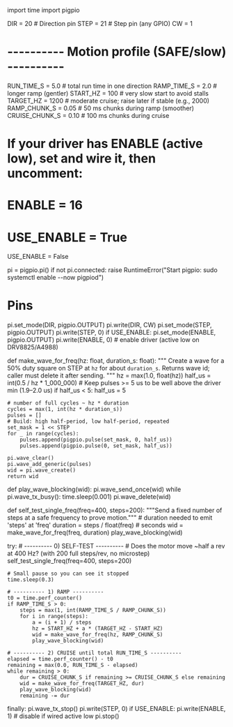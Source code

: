 import time
import pigpio

DIR  = 20   # Direction pin
STEP = 21   # Step pin (any GPIO)
CW   = 1

# ---------- Motion profile (SAFE/slow) ----------
RUN_TIME_S   = 5.0      # total run time in one direction
RAMP_TIME_S  = 2.0      # longer ramp (gentler)
START_HZ     = 100      # very slow start to avoid stalls
TARGET_HZ    = 1200     # moderate cruise; raise later if stable (e.g., 2000)
RAMP_CHUNK_S   = 0.05   # 50 ms chunks during ramp (smoother)
CRUISE_CHUNK_S = 0.10   # 100 ms chunks during cruise

# If your driver has ENABLE (active low), set and wire it, then uncomment:
# ENABLE = 16
# USE_ENABLE = True
USE_ENABLE = False

pi = pigpio.pi()
if not pi.connected:
    raise RuntimeError("Start pigpio: sudo systemctl enable --now pigpiod")

# Pins
pi.set_mode(DIR, pigpio.OUTPUT)
pi.write(DIR, CW)
pi.set_mode(STEP, pigpio.OUTPUT)
pi.write(STEP, 0)
if USE_ENABLE:
    pi.set_mode(ENABLE, pigpio.OUTPUT)
    pi.write(ENABLE, 0)  # enable driver (active low on DRV8825/A4988)

def make_wave_for_freq(hz: float, duration_s: float):
    """
    Create a wave for a 50% duty square on STEP at `hz` for about `duration_s`.
    Returns wave id; caller must delete it after sending.
    """
    hz = max(1.0, float(hz))
    half_us = int(0.5 / hz * 1_000_000)
    # Keep pulses >= 5 us to be well above the driver min (1.9–2.0 us)
    if half_us < 5:
        half_us = 5

    # number of full cycles ~ hz * duration
    cycles = max(1, int(hz * duration_s))
    pulses = []
    # Build: high half-period, low half-period, repeated
    set_mask = 1 << STEP
    for _ in range(cycles):
        pulses.append(pigpio.pulse(set_mask, 0, half_us))
        pulses.append(pigpio.pulse(0, set_mask, half_us))

    pi.wave_clear()
    pi.wave_add_generic(pulses)
    wid = pi.wave_create()
    return wid

def play_wave_blocking(wid):
    pi.wave_send_once(wid)
    while pi.wave_tx_busy():
        time.sleep(0.001)
    pi.wave_delete(wid)

def self_test_single_freq(freq=400, steps=200):
    """Send a fixed number of steps at a safe frequency to prove motion."""
    # duration needed to emit 'steps' at 'freq'
    duration = steps / float(freq)  # seconds
    wid = make_wave_for_freq(freq, duration)
    play_wave_blocking(wid)

try:
    # ---------- 0) SELF-TEST ----------
    # Does the motor move ~half a rev at 400 Hz? (with 200 full steps/rev, no microstep)
    self_test_single_freq(freq=400, steps=200)

    # Small pause so you can see it stopped
    time.sleep(0.3)

    # ---------- 1) RAMP ----------
    t0 = time.perf_counter()
    if RAMP_TIME_S > 0:
        steps = max(1, int(RAMP_TIME_S / RAMP_CHUNK_S))
        for i in range(steps):
            a = (i + 1) / steps
            hz = START_HZ + a * (TARGET_HZ - START_HZ)
            wid = make_wave_for_freq(hz, RAMP_CHUNK_S)
            play_wave_blocking(wid)

    # ---------- 2) CRUISE until total RUN_TIME_S ----------
    elapsed = time.perf_counter() - t0
    remaining = max(0.0, RUN_TIME_S - elapsed)
    while remaining > 0:
        dur = CRUISE_CHUNK_S if remaining >= CRUISE_CHUNK_S else remaining
        wid = make_wave_for_freq(TARGET_HZ, dur)
        play_wave_blocking(wid)
        remaining -= dur

finally:
    pi.wave_tx_stop()
    pi.write(STEP, 0)
    if USE_ENABLE:
        pi.write(ENABLE, 1)  # disable if wired active low
    pi.stop()
